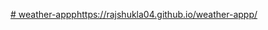 [# weather-appp](https://rajshukla04.github.io/weather-appp/)https://rajshukla04.github.io/weather-appp/
